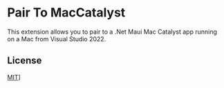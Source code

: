 # Pair To MacCatalyst

This extension allows you to pair to a .Net Maui Mac Catalyst app running on a Mac from Visual Studio 2022.

## License
[MIT](LICENSE)]